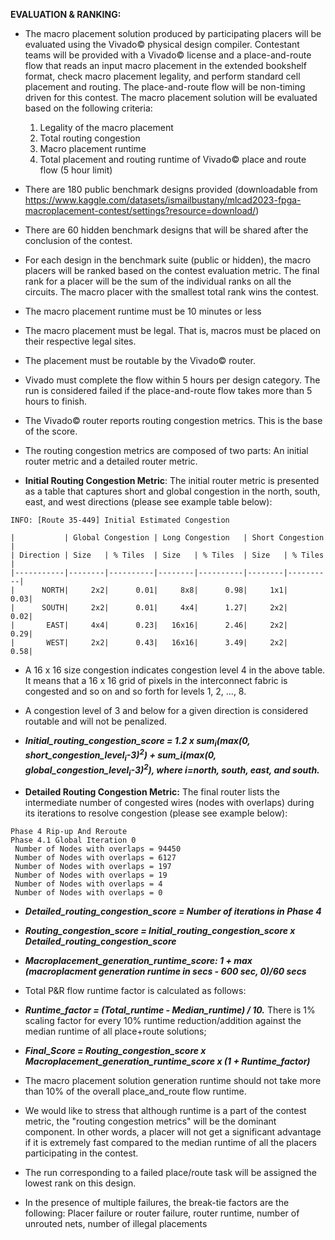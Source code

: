 **EVALUATION & RANKING:**

- The macro placement solution produced by participating placers will be evaluated using the Vivado© physical design compiler.  Contestant teams will be provided with a Vivado© license and a place-and-route flow that reads an input macro placement in the extended bookshelf format, check macro placement legality, and perform standard cell placement and routing.  The place-and-route flow will be non-timing driven for this contest.  The macro placement solution will be evaluated based on the following criteria:

  1.	Legality of the macro placement
  2.	Total routing congestion
  3.	Macro placement runtime
  4.	Total placement and routing runtime of Vivado© place and route flow (5 hour limit)


-	There are 180 public benchmark designs provided (downloadable from https://www.kaggle.com/datasets/ismailbustany/mlcad2023-fpga-macroplacement-contest/settings?resource=download/)
- There are 60 hidden benchmark designs that will be shared after the conclusion of the contest.
- For each design in the benchmark suite (public or hidden), the macro placers will be ranked based on the contest evaluation metric. The final rank for a placer will be the sum of the individual ranks on all the circuits. The macro placer with the smallest total rank wins the contest.
- The macro placement runtime must be 10 minutes or less
- The macro placement must be legal.  That is, macros must be placed on their respective legal sites.
- The placement must be routable by the Vivado© router.  
- Vivado must complete the flow within 5 hours per design category. The run is considered failed if the place-and-route flow takes more than 5 hours to finish. 
-	The Vivado© router reports routing congestion metrics. This is the base of the score.
- The routing congestion metrics are composed of two parts:  An initial router metric and a detailed router metric.
- **Initial Routing Congestion Metric**: The initial router metric is presented as a table that captures short and global congestion in the north, south, east, and west directions (please see example table below):
```
INFO: [Route 35-449] Initial Estimated Congestion

|           | Global Congestion | Long Congestion   | Short Congestion  |
| Direction | Size   | % Tiles  | Size   | % Tiles  | Size   | % Tiles  |
|-----------|--------|----------|--------|----------|--------|----------|
|      NORTH|     2x2|      0.01|     8x8|      0.98|     1x1|      0.03|
|      SOUTH|     2x2|      0.01|     4x4|      1.27|     2x2|      0.02|
|       EAST|     4x4|      0.23|   16x16|      2.46|     2x2|      0.29|
|       WEST|     2x2|      0.43|   16x16|      3.49|     2x2|      0.58|

```
  - A 16 x 16  size congestion indicates congestion level 4 in the above table. It means that a 16 x 16 grid of pixels in the interconnect fabric is congested and so on and so forth for levels 1, 2, ..., 8.
  - A congestion level of 3 and below for a given direction is considered routable and will not be penalized.
  - ***Initial_routing_congestion_score = 1.2 x sum<sub>i</sub>(max(0, short_congestion_level<sub>i</sub>-3)<sup>2</sup>) + sum_i(max(0, global_congestion_level<sub>i</sub>-3)<sup>2</sup>), where i=north, south, east, and south.***

 
 - **Detailed Routing Congestion Metric:** The final router lists the intermediate number of congested wires (nodes with overlaps) during its iterations to resolve congestion (please see example below):
 
```
Phase 4 Rip-up And Reroute
Phase 4.1 Global Iteration 0
 Number of Nodes with overlaps = 94450
 Number of Nodes with overlaps = 6127
 Number of Nodes with overlaps = 197
 Number of Nodes with overlaps = 19
 Number of Nodes with overlaps = 4
 Number of Nodes with overlaps = 0
 ```
- ***Detailed_routing_congestion_score = Number of iterations in Phase 4***

- ***Routing_congestion_score = Initial_routing_congestion_score x Detailed_routing_congestion_score***

- ***Macroplacement_generation_runtime_score: 1 +  max (macroplacment generation runtime in secs - 600 sec, 0)/60 secs***  

-	Total P&R flow runtime factor is calculated as follows:

-	***Runtime_factor = (Total_runtime - Median_runtime) / 10.*** There is 1% scaling factor for every 10% runtime reduction/addition against the median runtime of all place+route solutions;

-	***Final_Score = Routing_congestion_score x Macroplacement_generation_runtime_score x (1 + Runtime_factor)***

-	The macro placement solution generation runtime should not take more than 10% of the overall place_and_route flow runtime.
-	We would like to stress that although runtime is a part of the contest metric, the "routing congestion metrics" will be the dominant component. In other words, a placer will not get a significant advantage if it is extremely fast compared to the median runtime of all the placers participating in the contest.
- The run corresponding to a failed place/route task will be assigned the lowest rank on this design. 
- In the presence of multiple failures, the break-tie factors are the following: Placer failure or router failure, router runtime, number of unrouted nets, number of illegal placements
